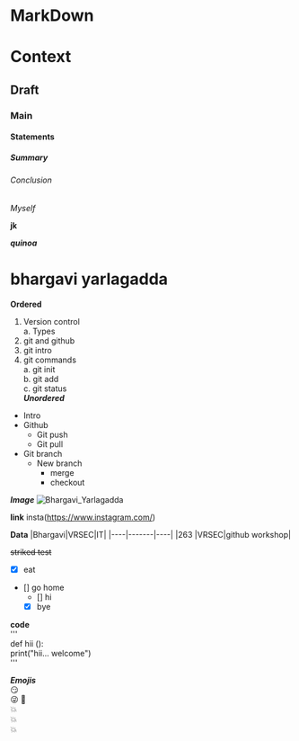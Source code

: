 # MarkDown
# Context
## Draft
### Main
#### Statements
##### Summary
###### Conclusion
*Myself* 

**jk** 

***quinoa***

# bhargavi yarlagadda

**Ordered**
1. Version control    
  a. Types
2. git and github
3. git intro
4. git commands     
  a. git init   
  b. git add    
  c. git status    
***Unordered***
- Intro
- Github
  - Git push
  - Git pull
- Git branch
  - New branch
    - merge
    - checkout

***Image***
![Bhargavi_Yarlagadda](https://previews.123rf.com/images/vasiffeyzullazadeh/vasiffeyzullazadeh1904/vasiffeyzullazadeh190400376/122453489-github-logo-vector-icon.jpg)


**link**
insta(https://www.instagram.com/)

**Data**
|Bhargavi|VRSEC|IT|
|----|-------|----|
|263 |VRSEC|github workshop|



~~striked test~~
- [x] eat
- [] go home
  - [] hi
  - [x] bye
 
 **code**    
 '''        
 def hii ():       
  print("hii... welcome")     
 '''   
 
 ***Emojis***     
 :smirk:    
 :stuck_out_tongue_winking_eye:
 :purple_heart:    
 :boom:    
 :boom:    
 :boom:   
